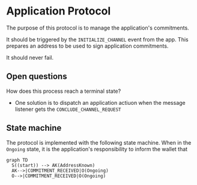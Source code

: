 # Application Protocol

The purpose of this protocol is to manage the application's commitments.

It should be triggered by the `INITIALIZE_CHANNEL` event from the app.
This prepares an address to be used to sign application commitments.

It should never fail.

## Open questions

How does this process reach a terminal state?

- One solution is to dispatch an application actiuon when the message listener gets the `CONCLUDE_CHANNEL_REQUEST`

## State machine

The protocol is implemented with the following state machine.
When in the `Ongoing` state, it is the application's responsibility to inform the wallet that

```mermaid
graph TD
  S((start)) --> AK(AddressKnown)
  AK-->|COMMITMENT_RECEIVED|O(Ongoing)
  O-->|COMMITMENT_RECEIVED|O(Ongoing)
```
